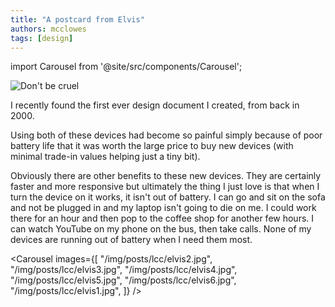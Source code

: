 ```yaml
---
title: "A postcard from Elvis"
authors: mcclowes
tags: [design]
---
```


import Carousel from '@site/src/components/Carousel';

![Don't be cruel](/img/posts/lcc/elvis1.jpg)

I recently found the first ever design document I created, from back in 2000.

<!--truncate-->

Using both of these devices had become so painful simply because of poor battery life that it was worth the large price to buy new 
devices (with minimal trade-in values helping just a tiny bit). 

Obviously there are other benefits to these new devices. They are certainly faster and more responsive but ultimately the thing I 
just love is that when I turn the device on it works, it isn't out of battery. 
I can go and sit on the sofa and not be plugged in and my laptop isn't going to die on me. I could work there for an hour and then pop to the coffee shop for another few hours. 
I can watch YouTube on my phone on the bus, then take calls. None of my devices are running out of battery when I need them most. 


<Carousel 
  images={[
    "/img/posts/lcc/elvis2.jpg",
    "/img/posts/lcc/elvis3.jpg",
    "/img/posts/lcc/elvis4.jpg",
    "/img/posts/lcc/elvis5.jpg",
    "/img/posts/lcc/elvis6.jpg",
    "/img/posts/lcc/elvis1.jpg",
  ]}
/>
